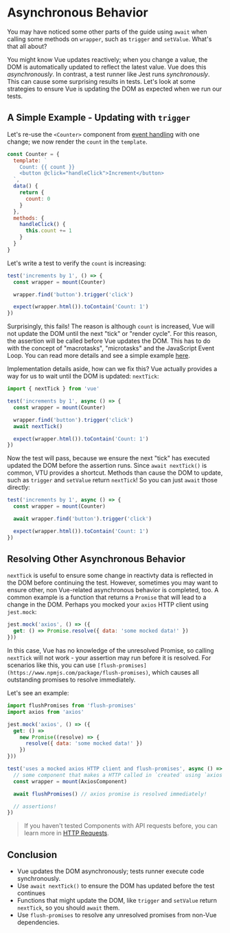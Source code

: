 # Asynchronous Behavior

You may have noticed some other parts of the guide using `await` when calling some methods on `wrapper`, such as `trigger` and `setValue`. What's that all about?

You might know Vue updates reactively; when you change a value, the DOM is automatically updated to reflect the latest value. Vue does this _asynchronously_. In contrast, a test runner like Jest runs _synchronously_. This can cause some surprising results in tests. Let's look at some strategies to ensure Vue is updating the DOM as expected when we run our tests.

## A Simple Example - Updating with `trigger`

Let's re-use the `<Counter>` component from [event handling](../essentials/event-handling) with one change; we now render the `count` in the `template`.

```js
const Counter = {
  template: `
    Count: {{ count }}
    <button @click="handleClick">Increment</button>
  `,
  data() {
    return {
      count: 0
    }
  },
  methods: {
    handleClick() {
      this.count += 1
    }
  }
}
```

Let's write a test to verify the `count` is increasing:

```js
test('increments by 1', () => {
  const wrapper = mount(Counter)

  wrapper.find('button').trigger('click')

  expect(wrapper.html()).toContain('Count: 1')
})
```

Surprisingly, this fails! The reason is although `count` is increased, Vue will not update the DOM until the next "tick" or "render cycle". For this reason, the assertion will be called before Vue updates the DOM. This has to do with the concept of "macrotasks", "microtasks" and the JavaScript Event Loop. You can read more details and see a simple example [here](https://javascript.info/event-loop#macrotasks-and-microtasks).

Implementation details aside, how can we fix this? Vue actually provides a way for us to wait until the DOM is updated: `nextTick`:

```js {7}
import { nextTick } from 'vue'

test('increments by 1', async () => {
  const wrapper = mount(Counter)

  wrapper.find('button').trigger('click')
  await nextTick()

  expect(wrapper.html()).toContain('Count: 1')
})
```

Now the test will pass, because we ensure the next "tick" has executed updated the DOM before the assertion runs. Since `await nextTick()` is common, VTU provides a shortcut. Methods than cause the DOM to update, such as `trigger` and `setValue` return `nextTick`! So you can just `await` those directly:

```js {4}
test('increments by 1', async () => {
  const wrapper = mount(Counter)

  await wrapper.find('button').trigger('click')

  expect(wrapper.html()).toContain('Count: 1')
})
```

## Resolving Other Asynchronous Behavior

`nextTick` is useful to ensure some change in reactivty data is reflected in the DOM before continuing the test. However, sometimes you may want to ensure other, non Vue-related asynchronous behavior is completed, too. A common example is a function that returns a `Promise` that will lead to a change in the DOM. Perhaps you mocked your `axios` HTTP client using `jest.mock`:

```js
jest.mock('axios', () => ({
  get: () => Promise.resolve({ data: 'some mocked data!' })
}))
```

In this case, Vue has no knowledge of the unresolved Promise, so calling `nextTick` will not work - your assertion may run before it is resolved. For scenarios like this, you can use `[flush-promises](https://www.npmjs.com/package/flush-promises)`, which causes all outstanding promises to resolve immediately.

Let's see an example:

```js
import flushPromises from 'flush-promises'
import axios from 'axios'

jest.mock('axios', () => ({
  get: () =>
    new Promise((resolve) => {
      resolve({ data: 'some mocked data!' })
    })
}))

test('uses a mocked axios HTTP client and flush-promises', async () => {
  // some component that makes a HTTP called in `created` using `axios`
  const wrapper = mount(AxiosComponent)

  await flushPromises() // axios promise is resolved immediately!

  // assertions!
})
```

> If you haven't tested Components with API requests before, you can learn more in [HTTP Requests](./http-requests).

## Conclusion

- Vue updates the DOM asynchronously; tests runner execute code synchronously.
- Use `await nextTick()` to ensure the DOM has updated before the test continues
- Functions that might update the DOM, like `trigger` and `setValue` return `nextTick`, so you should `await` them.
- Use `flush-promises` to resolve any unresolved promises from non-Vue dependencies.
